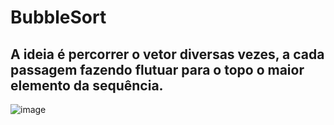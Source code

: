 # BubbleSort
## A ideia é percorrer o vetor diversas vezes, a cada passagem fazendo flutuar para o topo o maior elemento da sequência.
![image](https://user-images.githubusercontent.com/91507393/184999596-8a106c1f-db72-4c07-8553-3c612850e9b9.png)
